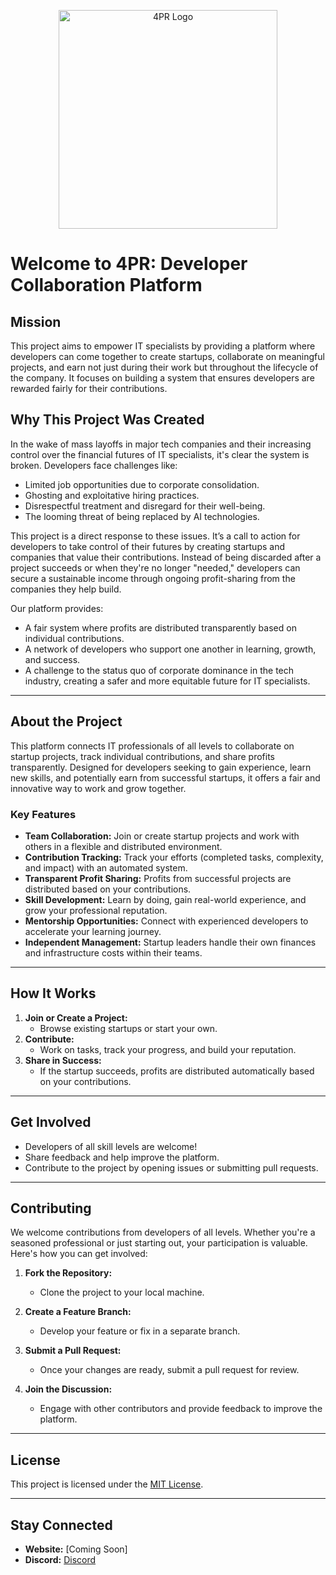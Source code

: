 <p align="center">
  <img src="./docs/images/logo.png" alt="4PR Logo" width="350">
</p>

# Welcome to 4PR: Developer Collaboration Platform

## Mission
This project aims to empower IT specialists by providing a platform where developers can come together to create startups, collaborate on meaningful projects, and earn not just during their work but throughout the lifecycle of the company. It focuses on building a system that ensures developers are rewarded fairly for their contributions.

## Why This Project Was Created
In the wake of mass layoffs in major tech companies and their increasing control over the financial futures of IT specialists, it's clear the system is broken. Developers face challenges like:
- Limited job opportunities due to corporate consolidation.
- Ghosting and exploitative hiring practices.
- Disrespectful treatment and disregard for their well-being.
- The looming threat of being replaced by AI technologies.

This project is a direct response to these issues. It’s a call to action for developers to take control of their futures by creating startups and companies that value their contributions. Instead of being discarded after a project succeeds or when they're no longer "needed," developers can secure a sustainable income through ongoing profit-sharing from the companies they help build.

Our platform provides:
- A fair system where profits are distributed transparently based on individual contributions.
- A network of developers who support one another in learning, growth, and success.
- A challenge to the status quo of corporate dominance in the tech industry, creating a safer and more equitable future for IT specialists.

---

## About the Project
This platform connects IT professionals of all levels to collaborate on startup projects, track individual contributions, and share profits transparently. Designed for developers seeking to gain experience, learn new skills, and potentially earn from successful startups, it offers a fair and innovative way to work and grow together.

### Key Features
- **Team Collaboration:** Join or create startup projects and work with others in a flexible and distributed environment.
- **Contribution Tracking:** Track your efforts (completed tasks, complexity, and impact) with an automated system.
- **Transparent Profit Sharing:** Profits from successful projects are distributed based on your contributions.
- **Skill Development:** Learn by doing, gain real-world experience, and grow your professional reputation.
- **Mentorship Opportunities:** Connect with experienced developers to accelerate your learning journey.
- **Independent Management:** Startup leaders handle their own finances and infrastructure costs within their teams.

---

## How It Works
1. **Join or Create a Project:** 
   - Browse existing startups or start your own.
2. **Contribute:** 
   - Work on tasks, track your progress, and build your reputation.
3. **Share in Success:** 
   - If the startup succeeds, profits are distributed automatically based on your contributions.

---

## Get Involved
- Developers of all skill levels are welcome!  
- Share feedback and help improve the platform.  
- Contribute to the project by opening issues or submitting pull requests.

---

## Contributing

We welcome contributions from developers of all levels. Whether you're a seasoned professional or just starting out, your participation is valuable. Here's how you can get involved:

1. **Fork the Repository:**
   - Clone the project to your local machine.

2. **Create a Feature Branch:**
   - Develop your feature or fix in a separate branch.

3. **Submit a Pull Request:**
   - Once your changes are ready, submit a pull request for review.

4. **Join the Discussion:**
   - Engage with other contributors and provide feedback to improve the platform.

---

## License
This project is licensed under the [MIT License](LICENSE).

---

## Stay Connected
- **Website:** [Coming Soon]  
- **Discord:** [Discord](https://discord.gg/vfX6KvTH7B)

